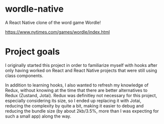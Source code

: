 # wordle-native

A React Native clone of the word game Wordle!

https://www.nytimes.com/games/wordle/index.html

# Project goals

I originally started this project in order to familiarize myself with hooks after only having worked on React and React Native projects that were still using class components.

In addition to learning hooks, I also wanted to refresh my knowledge of Redux, without knowing at the time that there are better alternatives to Redux (Zustand, Jotai). Redux was definitley not necessary for this project, especially considering its size, so I ended up replacing it with Jotai, reducing the complexity by quite a bit, making it easier to debug and reducing the bundle size (by about 2kb/3.5%, more than I was expecting for such a small app) along the way.


